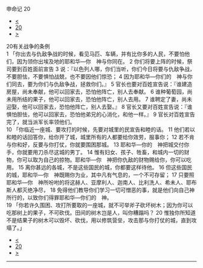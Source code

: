 ﻿





 申命记 20




* [<](bible/DEU19.md)
* [20](bible/DEU.md)
* [>](bible/DEU21.md)



 
20有关战争的条例  
1 「你出去与仇敌争战的时候，看见马匹、车辆，并有比你多的人民，不要怕他们，因为领你出埃及地的耶和华—你　神与你同在。 
2 你们将要上阵的时候，祭司要到百姓面前宣告 
3 说：『以色列人哪，你们当听，你们今日将要与仇敌争战，不要胆怯，不要惧怕战兢，也不要因他们惊恐； 
4 因为耶和华—你们的　神与你们同去，要为你们与仇敌争战，拯救你们。』 
5 官长也要对百姓宣告说：『谁建造房屋，尚未奉献，他可以回家去，恐怕他阵亡，别人去奉献。 
6 谁种葡萄园，尚未用所结的果子，他可以回家去，恐怕他阵亡，别人去用。 
7 谁聘定了妻，尚未迎娶，他可以回家去，恐怕他阵亡，别人去娶。』 
8 官长又要对百姓宣告说：『谁惧怕胆怯，他可以回家去，恐怕他弟兄的心消化，和他一样。』 
9 官长对百姓宣告完了，就当派军长率领他们。  
10 「你临近一座城、要攻打的时候，先要对城里的民宣告和睦的话。 
11 他们若以和睦的话回答你，给你开了城，城里所有的人都要给你效劳，服事你； 
12 若不肯与你和好，反要与你打仗，你就要围困那城。 
13 耶和华—你的　神把城交付你手，你就要用刀杀尽这城的男丁。 
14 惟有妇女、孩子、牲畜，和城内一切的财物，你可以取为自己的掠物。耶和华—你　神把你仇敌的财物赐给你，你可以吃用。 
15 离你甚远的各城，不是这些国民的城，你都要这样待他。 
16 但这些国民的城，耶和华—你　神既赐你为业，其中凡有气息的，一个不可存留； 
17 只要照耶和华—你　神所吩咐的将这赫人、亚摩利人、迦南人、比利洗人、希未人、耶布斯人都灭绝净尽， 
18 免得他们教导你们学习一切可憎恶的事，就是他们向自己神所行的，以致你们得罪耶和华—你们的　神。  
19 「你若许久围困、攻打所要取的一座城，就不可举斧子砍坏树木；因为你可以吃那树上的果子，不可砍伐。田间的树木岂是人，叫你糟蹋吗？ 
20 惟独你所知道不是结果子的树木可以毁坏、砍伐，用以修筑营垒，攻击那与你打仗的城，直到攻塌了。」 
* [<](bible/DEU19.md)
* [20](bible/DEU.md)
* [>](bible/DEU21.md)





---









